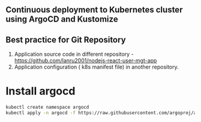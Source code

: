 ## Continuous deployment to Kubernetes cluster using ArgoCD and Kustomize 

## Best practice for Git Repository 
1. Application source code in different repository - https://github.com/lanru2001/nodejs-react-user-mgt-app
2. Application configuration ( k8s manifest file) in another repository.

# Install argocd 

```bash
kubectl create namespace argocd
kubectl apply -n argocd -f https://raw.githubusercontent.com/argoproj/argo-cd/stable/manifests/install.yaml
```
